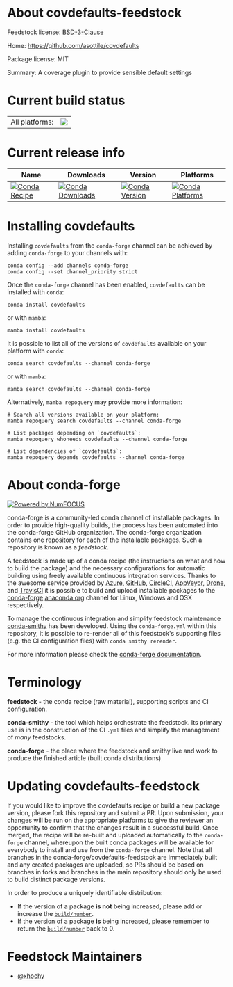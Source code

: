About covdefaults-feedstock
===========================

Feedstock license: [BSD-3-Clause](https://github.com/conda-forge/covdefaults-feedstock/blob/main/LICENSE.txt)

Home: https://github.com/asottile/covdefaults

Package license: MIT

Summary: A coverage plugin to provide sensible default settings

Current build status
====================


<table><tr><td>All platforms:</td>
    <td>
      <a href="https://dev.azure.com/conda-forge/feedstock-builds/_build/latest?definitionId=15039&branchName=main">
        <img src="https://dev.azure.com/conda-forge/feedstock-builds/_apis/build/status/covdefaults-feedstock?branchName=main">
      </a>
    </td>
  </tr>
</table>

Current release info
====================

| Name | Downloads | Version | Platforms |
| --- | --- | --- | --- |
| [![Conda Recipe](https://img.shields.io/badge/recipe-covdefaults-green.svg)](https://anaconda.org/conda-forge/covdefaults) | [![Conda Downloads](https://img.shields.io/conda/dn/conda-forge/covdefaults.svg)](https://anaconda.org/conda-forge/covdefaults) | [![Conda Version](https://img.shields.io/conda/vn/conda-forge/covdefaults.svg)](https://anaconda.org/conda-forge/covdefaults) | [![Conda Platforms](https://img.shields.io/conda/pn/conda-forge/covdefaults.svg)](https://anaconda.org/conda-forge/covdefaults) |

Installing covdefaults
======================

Installing `covdefaults` from the `conda-forge` channel can be achieved by adding `conda-forge` to your channels with:

```
conda config --add channels conda-forge
conda config --set channel_priority strict
```

Once the `conda-forge` channel has been enabled, `covdefaults` can be installed with `conda`:

```
conda install covdefaults
```

or with `mamba`:

```
mamba install covdefaults
```

It is possible to list all of the versions of `covdefaults` available on your platform with `conda`:

```
conda search covdefaults --channel conda-forge
```

or with `mamba`:

```
mamba search covdefaults --channel conda-forge
```

Alternatively, `mamba repoquery` may provide more information:

```
# Search all versions available on your platform:
mamba repoquery search covdefaults --channel conda-forge

# List packages depending on `covdefaults`:
mamba repoquery whoneeds covdefaults --channel conda-forge

# List dependencies of `covdefaults`:
mamba repoquery depends covdefaults --channel conda-forge
```


About conda-forge
=================

[![Powered by
NumFOCUS](https://img.shields.io/badge/powered%20by-NumFOCUS-orange.svg?style=flat&colorA=E1523D&colorB=007D8A)](https://numfocus.org)

conda-forge is a community-led conda channel of installable packages.
In order to provide high-quality builds, the process has been automated into the
conda-forge GitHub organization. The conda-forge organization contains one repository
for each of the installable packages. Such a repository is known as a *feedstock*.

A feedstock is made up of a conda recipe (the instructions on what and how to build
the package) and the necessary configurations for automatic building using freely
available continuous integration services. Thanks to the awesome service provided by
[Azure](https://azure.microsoft.com/en-us/services/devops/), [GitHub](https://github.com/),
[CircleCI](https://circleci.com/), [AppVeyor](https://www.appveyor.com/),
[Drone](https://cloud.drone.io/welcome), and [TravisCI](https://travis-ci.com/)
it is possible to build and upload installable packages to the
[conda-forge](https://anaconda.org/conda-forge) [anaconda.org](https://anaconda.org/)
channel for Linux, Windows and OSX respectively.

To manage the continuous integration and simplify feedstock maintenance
[conda-smithy](https://github.com/conda-forge/conda-smithy) has been developed.
Using the ``conda-forge.yml`` within this repository, it is possible to re-render all of
this feedstock's supporting files (e.g. the CI configuration files) with ``conda smithy rerender``.

For more information please check the [conda-forge documentation](https://conda-forge.org/docs/).

Terminology
===========

**feedstock** - the conda recipe (raw material), supporting scripts and CI configuration.

**conda-smithy** - the tool which helps orchestrate the feedstock.
                   Its primary use is in the construction of the CI ``.yml`` files
                   and simplify the management of *many* feedstocks.

**conda-forge** - the place where the feedstock and smithy live and work to
                  produce the finished article (built conda distributions)


Updating covdefaults-feedstock
==============================

If you would like to improve the covdefaults recipe or build a new
package version, please fork this repository and submit a PR. Upon submission,
your changes will be run on the appropriate platforms to give the reviewer an
opportunity to confirm that the changes result in a successful build. Once
merged, the recipe will be re-built and uploaded automatically to the
`conda-forge` channel, whereupon the built conda packages will be available for
everybody to install and use from the `conda-forge` channel.
Note that all branches in the conda-forge/covdefaults-feedstock are
immediately built and any created packages are uploaded, so PRs should be based
on branches in forks and branches in the main repository should only be used to
build distinct package versions.

In order to produce a uniquely identifiable distribution:
 * If the version of a package **is not** being increased, please add or increase
   the [``build/number``](https://docs.conda.io/projects/conda-build/en/latest/resources/define-metadata.html#build-number-and-string).
 * If the version of a package **is** being increased, please remember to return
   the [``build/number``](https://docs.conda.io/projects/conda-build/en/latest/resources/define-metadata.html#build-number-and-string)
   back to 0.

Feedstock Maintainers
=====================

* [@xhochy](https://github.com/xhochy/)

